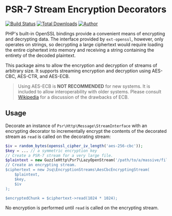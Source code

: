 # PSR-7 Stream Encryption Decorators

[![Build Status](https://travis-ci.org/jeskew/php-encrypted-streams.svg?branch=master)](https://travis-ci.org/jeskew/php-encrypted-streams)
[![Total Downloads](https://img.shields.io/packagist/dt/jsq/psr7-stream-encryption.svg?style=flat)](https://packagist.org/packages/jsq/psr7-stream-encryption)
[![Author](http://img.shields.io/badge/author-@jreskew-blue.svg?style=flat-square)](https://twitter.com/jreskew)

PHP's built-in OpenSSL bindings provide a convenient means of encrypting and
decrypting data. The interface provided by `ext-openssl`, however, only operates
on strings, so decrypting a large ciphertext would require loading the entire
ciphertext into memory and receiving a string containing the entirety of the
decoded plaintext.

This package aims to allow the encryption and decryption of streams of arbitrary
size. It supports streaming encryption and decryption using AES-CBC, AES-CTR,
and AES-ECB.

> Using AES-ECB is **NOT RECOMMENDED** for new systems. It is included to allow
interoperability with older systems. Please consult [Wikipedia](https://en.wikipedia.org/wiki/Block_cipher_mode_of_operation#Electronic_Codebook_.28ECB.29)
for a discussion of the drawbacks of ECB.

## Usage

Decorate an instance of `Psr\Http\Message\StreamInterface` with an encrypting
decorator to incrementally encrypt the contents of the decorated stream as 
`read` is called on the decorating stream:

```php
$iv = random_bytes(openssl_cipher_iv_length('aes-256-cbc'));
$key = ... // a symmetric encryption key 
// Create a PSR-7 stream for a very large file.
$plaintext = new GuzzleHttp\Psr7\LazyOpenStream('/path/to/a/massive/file', 'r+);
// Create an encrypting stream.
$ciphertext = new Jsq\EncryptionStreams\AesCbcEncryptingStream(
    $plaintext,
    $key,
    $iv
);

$encryptedChunk = $ciphertext->read(1024 * 1024);
```

No encryption is performed until `read` is called on the encrypting stream.
